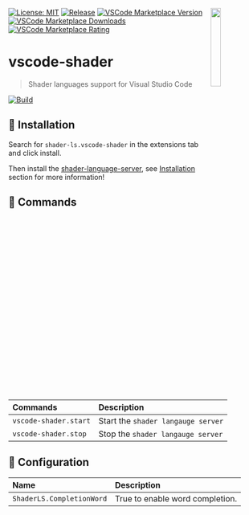 <a href="#"><img align="right" src="https://raw.githubusercontent.com/shader-ls/shader-language-server/master/etc/logo.png" width="20%"></a>

[![License: MIT](https://img.shields.io/badge/License-MIT-green.svg)](https://opensource.org/licenses/MIT)
[![Release](https://img.shields.io/github/tag/shader-ls/vscode-shader.svg?label=release&logo=github)](https://github.com/shader-ls/vscode-shader/releases/latest)
[![VSCode Marketplace Version](https://img.shields.io/visual-studio-marketplace/v/shader-ls.vscode-shader?label=VSCode%20Marketplace&logo=visualstudiocode)](https://marketplace.visualstudio.com/items?itemName=shader-ls.vscode-shader)
[![VSCode Marketplace Downloads](https://img.shields.io/visual-studio-marketplace/d/shader-ls.vscode-shader)](https://marketplace.visualstudio.com/items?itemName=shader-ls.vscode-shader)
[![VSCode Marketplace Rating](https://img.shields.io/visual-studio-marketplace/r/shader-ls.vscode-shader)](https://marketplace.visualstudio.com/items?itemName=shader-ls.vscode-shader)

# vscode-shader
> Shader languages support for Visual Studio Code

[![Build](https://github.com/shader-ls/vscode-shader/actions/workflows/test.yml/badge.svg)](https://github.com/shader-ls/vscode-shader/actions/workflows/test.yml)

## 💾 Installation

Search for `shader-ls.vscode-shader` in the extensions tab and click install.

Then install the [shader-language-server][], see [Installation](https://github.com/shader-ls/shader-language-server#-installation)
section for more information!

## 📇 Commands

| Commands              | Description                        |
|:----------------------|:-----------------------------------|
| `vscode-shader.start` | Start the `shader langauge server` |
| `vscode-shader.stop`  | Stop the `shader langauge server`  |

## 🔧 Configuration

| Name                      | Description                     |
|:--------------------------|:--------------------------------|
| `ShaderLS.CompletionWord` | True to enable word completion. |


[shader-language-server]: https://github.com/shader-ls/shader-language-server
